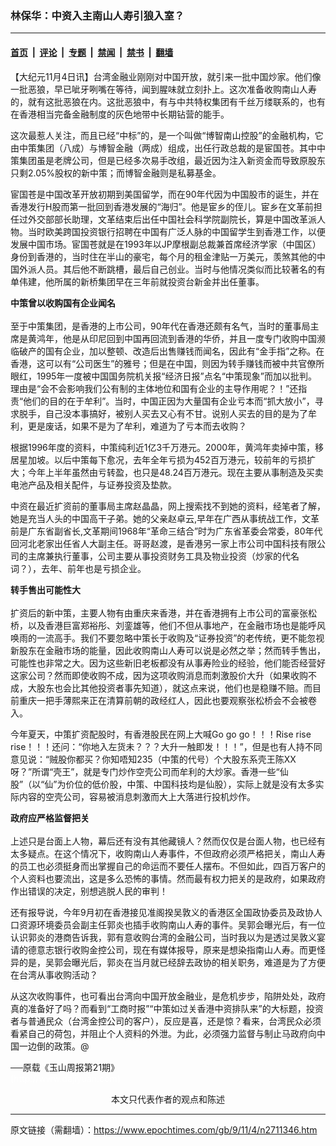 ### 林保华：中资入主南山人寿引狼入室？

---

#### [首页](../../../..?n2711346) &nbsp;|&nbsp; [评论](../../../../../epoch-comment?n2711346) &nbsp;|&nbsp; [专题](../../../../../epoch-special?n2711346) &nbsp;|&nbsp; [禁闻](../../../../../epoch-news?n2711346) &nbsp;|&nbsp; [禁书](../../../../../books?n2711346) &nbsp;|&nbsp; [翻墙](https://github.com/gfw-breaker/nogfw/blob/master/README.md?n2711346)


<div class="post_content" id="artbody" itemprop="articleBody">
 <!-- article content begin -->
 <p>
  【大纪元11月4日讯】台湾金融业刚刚对中国开放，就引来一批中国炒家。他们像一批恶狼，早已呲牙咧嘴在等待，闻到腥味就立刻扑上。这次准备收购南山人寿的，就有这批恶狼在内。这批恶狼中，有与中共特权集团有千丝万缕联系的，也有在香港相当完备金融制度的灰色地带中长期钻营的能手。
 </p>
 <p>
  这次最惹人关注，而且已经“中标”的，是一个叫做“博智南山控股”的金融机构，它由中策集团（八成）与博智金融（两成）组成，出任行政总裁的是宦国苍。其中中策集团虽是老牌公司，但是已经多次易手改组，最近因为注入新资金而导致原股东只剩2.05%股权的新中策；而博智金融则是私募基金。
 </p>
 <p>
  宦国苍是中国改革开放初期到美国留学，而在90年代因为中国股市的诞生，并在香港发行H股而第一批回到香港发展的“海归”。他是宦乡的侄儿。宦乡在文革前担任过外交部部长助理，文革结束后出任中国社会科学院副院长，算是中国改革派人物。当时欧美跨国投资银行招聘在中国有广泛人脉的中国留学生到香港工作，以便发展中国市场。宦国苍就是在1993年以JP摩根副总裁兼首席经济学家（中国区）身份到香港的，当时住在半山的豪宅，每个月的租金津贴一万美元，羡煞其他的中国外派人员。其后他不断跳槽，最后自己创业。当时与他情况类似而比较著名的有单伟建，他所属的新桥集团早在三年前就投资台新金并出任董事。
 </p>
 <p>
  <b>
   中策曾以收购国有企业闻名
   <br/>
  </b>
  <br/>
  至于中策集团，是香港的上市公司，90年代在香港还颇有名气，当时的董事局主席是黄鸿年，他是从印尼回到中国再回流到香港的华侨，并且一度专门收购中国濒临破产的国有企业，加以整顿、改造后出售赚钱而闻名，因此有“金手指”之称。在香港，这可以有“公司医生”的雅号；但是在中国，则因为转手赚钱而被中共官僚所眼红，1995年一度被中国国务院机关报“经济日报”点名“中策现象”而加以批判。理由是“会不会影响我们公有制的主体地位和国有企业的主导作用呢？！”还指责“他们的目的在于牟利”。当时，中国正因为大量国有企业亏本而“抓大放小”，寻求脱手，自己没本事搞好，被别人买去又心有不甘。说别人买去的目的是为了牟利，更是废话，如果不是为了牟利，难道为了亏本而去收购？
 </p>
 <p>
  根据1996年度的资料，中策纯利近1亿3千万港元。2000年，黄鸿年卖掉中策，移居星加坡。以后中策每下愈况，去年全年亏损为452百万港元，较前年的亏损扩大；今年上半年虽然由亏转盈，也只是48.24百万港元。现在主要从事制造及买卖电池产品及相关配件，与证券投资及垫款。
 </p>
 <p>
  中资在最近扩资前的董事局主席赵晶晶，网上搜索找不到她的资料，经笔者了解，她是充当人头的中国高干子弟。她的父亲赵卓云,早年在广西从事统战工作，文革前是广东省副省长,文革期间1968年“革命三结合”时为广东省革委会常委，80年代回河北老家出任省人大副主任。哥哥赵渡，是香港另一家上市公司中国科技有限公司的主席兼执行董事，公司主要从事投资财务工具及物业投资（炒家的代名词？），去年、前年也是亏损企业。
 </p>
 <p>
  <b>
   转手售出可能性大
   <br/>
  </b>
  <br/>
  扩资后的新中策，主要人物有由重庆来香港，并在香港拥有上市公司的富豪张松桥，以及香港巨富郑裕彤、刘銮雄等，他们不但从事地产，在金融市场也是能呼风唤雨的一流高手。我们不要忽略中策长于收购及“证券投资”的老传统，更不能忽视新股东在金融市场的能量，因此收购南山人寿可以说是必然之举；然而转手售出，可能性也非常之大。因为这些新旧老板都没有从事寿险业的经验，他们能否经营好这家公司？然而即使收购不成，因为这项收购消息而刺激股价大升（如果收购不成，大股东也会比其他投资者事先知道），就这点来说，他们也是稳赚不赔。而目前重庆一把手薄熙来正在清算前朝的政经红人，因此也要观察张松桥会不会被卷入。
 </p>
 <p>
  今年夏天，中策扩资配股时，有香港股民在网上大喊Go go go！！！Rise rise rise！！！还问：“你地入左货未？？？大升一触即发！！！”，但是也有人持不同意见说：“贼股你都买？你知唔知235（中策的代号）个大股东系壳王陈XX呀？”所谓“壳王”，就是专门炒作空壳公司而牟利的大炒家。香港一些“仙股”（以“仙”为价位的低价股，中策、中国科技均是仙股），实际上就是没有太多实际内容的空壳公司，容易被消息刺激而大上大落进行投机炒作。
 </p>
 <p>
  <b>
   政府应严格监督把关
   <br/>
  </b>
  <br/>
  上述只是台面上人物，幕后还有没有其他藏镜人？然而仅仅是台面人物，也已经有太多疑点。在这个情况下，收购南山人寿事件，不但政府必须严格把关，南山人寿的员工也必须挺身而出掌握自己的命运而不要任人摆布。不但如此，四百万客户的个人资料也要流出，这是多么恐怖的事情。然而最有权力把关的是政府，如果政府作出错误的决定，别想逃脱人民的审判！
 </p>
 <p>
  还有报导说，今年9月初在香港接见准阁揆吴敦义的香港区全国政协委员及政协人口资源环境委员会副主任郭炎也插手收购南山人寿的事件。吴郭会曝光后，有一位认识郭炎的港商告诉我，郭有意收购台湾的金融公司，当时我以为是透过吴敦义宴请的德意志银行收购金控公司，现在有媒体报导，原来是想染指南山人寿。而更怪异的是，吴郭会曝光后，郭炎在当月就已经辞去政协的相关职务，难道是为了方便在台湾从事收购活动？
 </p>
 <p>
  从这次收购事件，也可看出台湾向中国开放金融业，是危机步步，陷阱处处，政府真的准备好了吗？而看到“工商时报”“中策如过关香港中资排队来”的大标题，投资者与普通民众（台湾金控公司的客户），反应是喜，还是惊？看来，台湾民众必须看紧自己的荷包，并阻止个人资料的外泄。为此，必须强力监督与制止马政府向中国一边倒的政策。@
 </p>
 <p>
  ──原载《玉山周报第21期》
  <br/>
  <font color="#ffffff">
   (http://www.dajiyuan.com)
  </font>
  <br/>
  <center>
   <font class="GY13">
    本文只代表作者的观点和陈述
   </font>
  </center>
 </p>
 <!-- article content end -->
 <div id="below_article_ad">
 </div>
</div>


---

原文链接（需翻墙）：https://www.epochtimes.com/gb/9/11/4/n2711346.htm